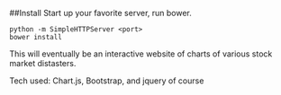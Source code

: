 ##Install
Start up your favorite server, run bower.
```
python -m SimpleHTTPServer <port>
bower install
```

This will eventually be an interactive website of charts of various stock market distasters.

Tech used: Chart.js, Bootstrap, and jquery of course
